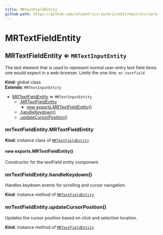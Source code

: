 ```yaml
---
title: MRTextFieldEntity
github-path: https://github.com/volumetrics-io/mrjs/edit/main/src/core/entities/MRTextFieldEntity.js
---
```

# MRTextFieldEntity

<a name="MRTextFieldEntity"></a>

## MRTextFieldEntity ⇐ <code>MRTextInputEntity</code>
The text element that is used to represent normal user-entry text field items one would expect in a web-browser. Limits the one-line. `mr-textfield`

**Kind**: global class  
**Extends**: <code>MRTextInputEntity</code>  

* [MRTextFieldEntity](#MRTextFieldEntity) ⇐ <code>MRTextInputEntity</code>
    * [.MRTextFieldEntity](#MRTextFieldEntity+MRTextFieldEntity)
        * [new exports.MRTextFieldEntity()](#new_MRTextFieldEntity+MRTextFieldEntity_new)
    * [.handleKeydown()](#MRTextFieldEntity+handleKeydown)
    * [.updateCursorPosition()](#MRTextFieldEntity+updateCursorPosition)

<a name="MRTextFieldEntity+MRTextFieldEntity"></a>

### mrTextFieldEntity.MRTextFieldEntity
**Kind**: instance class of [<code>MRTextFieldEntity</code>](#MRTextFieldEntity)  
<a name="new_MRTextFieldEntity+MRTextFieldEntity_new"></a>

#### new exports.MRTextFieldEntity()
Constructor for the textField entity component.

<a name="MRTextFieldEntity+handleKeydown"></a>

### mrTextFieldEntity.handleKeydown()
Handles keydown events for scrolling and cursor navigation.

**Kind**: instance method of [<code>MRTextFieldEntity</code>](#MRTextFieldEntity)  
<a name="MRTextFieldEntity+updateCursorPosition"></a>

### mrTextFieldEntity.updateCursorPosition()
Updates the cursor position based on click and selection location.

**Kind**: instance method of [<code>MRTextFieldEntity</code>](#MRTextFieldEntity)  
